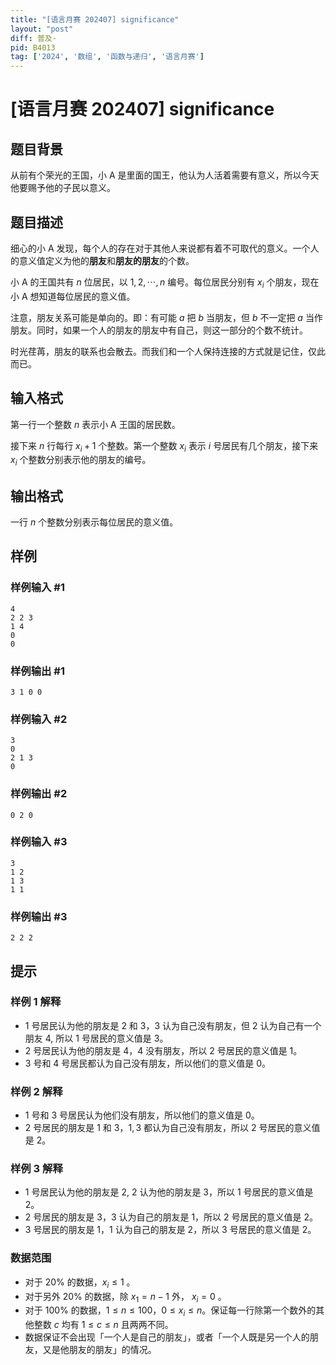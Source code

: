 ```yaml
---
title: "[语言月赛 202407] significance"
layout: "post"
diff: 普及-
pid: B4013
tag: ['2024', '数组', '函数与递归', '语言月赛']
---
```

# [语言月赛 202407] significance
## 题目背景

从前有个荣光的王国，小 A 是里面的国王，他认为人活着需要有意义，所以今天他要赐予他的子民以意义。
## 题目描述

细心的小 A 发现，每个人的存在对于其他人来说都有着不可取代的意义。一个人的意义值定义为他的**朋友**和**朋友的朋友**的个数。

小 A 的王国共有 $n$ 位居民，以 $1, 2, \cdots, n$ 编号。每位居民分别有 $x_i$ 个朋友，现在小 A 想知道每位居民的意义值。  

注意，朋友关系可能是单向的。即：有可能 $a$ 把 $b$ 当朋友，但 $b$ 不一定把 $a$ 当作朋友。同时，如果一个人的朋友的朋友中有自己，则这一部分的个数不统计。

时光荏苒，朋友的联系也会散去。而我们和一个人保持连接的方式就是记住，仅此而已。
## 输入格式

第一行一个整数 $n$ 表示小 A 王国的居民数。

接下来 $n$ 行每行 $x_i + 1$ 个整数。第一个整数 $x_i$ 表示 $i$ 号居民有几个朋友，接下来 $x_i$ 个整数分别表示他的朋友的编号。
## 输出格式

一行 $n$ 个整数分别表示每位居民的意义值。
## 样例

### 样例输入 #1
```
4
2 2 3
1 4
0
0

```
### 样例输出 #1
```
3 1 0 0

```
### 样例输入 #2
```
3
0
2 1 3
0

```
### 样例输出 #2
```
0 2 0

```
### 样例输入 #3
```
3
1 2
1 3
1 1

```
### 样例输出 #3
```
2 2 2

```
## 提示

 ### 样例 1 解释
 
- $1$ 号居民认为他的朋友是 $2$ 和 $3$，$3$ 认为自己没有朋友，但 $2$ 认为自己有一个朋友 $4$, 所以 $1$ 号居民的意义值是 $3$。
- $2$ 号居民认为他的朋友是 $4$，$4$ 没有朋友，所以 $2$ 号居民的意义值是 $1$。
- $3$ 号和 $4$ 号居民都认为自己没有朋友，所以他们的意义值是 $0$。 

### 样例 2 解释

- $1$ 号和 $3$ 号居民认为他们没有朋友，所以他们的意义值是 $0$。
- $2$ 号居民的朋友是 $1$ 和 $3$，$1,3$ 都认为自己没有朋友，所以 $2$ 号居民的意义值是 $2$。 

### 样例 3 解释

- $1$ 号居民认为他的朋友是 $2$, $2$ 认为他的朋友是 $3$，所以 $1$ 号居民的意义值是 $2$。
- $2$ 号居民的朋友是 $3$，$3$ 认为自己的朋友是 $1$，所以 $2$ 号居民的意义值是 $2$。
- $3$ 号居民的朋友是 $1$，$1$ 认为自己的朋友是 $2$，所以 $3$ 号居民的意义值是 $2$。

### 数据范围

- 对于 $20\%$ 的数据，$x_i \le 1$ 。  
- 对于另外 $20\%$ 的数据，除 $x_1 = n - 1$ 外， $x_i = 0$ 。  
- 对于 $100\%$ 的数据，$1 \le n \le 100$，$0 \le x_i \le n$。保证每一行除第一个数外的其他整数 $c$ 均有 $1 \leq c \leq n$ 且两两不同。  
- 数据保证不会出现「一个人是自己的朋友」，或者「一个人既是另一个人的朋友，又是他朋友的朋友」的情况。
